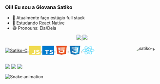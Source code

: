 ### Oii! Eu sou a Giovana Satiko

- 🔭 Atualmente faço estágio full stack
- 🌱 Estudando React Native
- 😄 Pronouns: Ela/Dela

<div align="center">
  <a href="https://github.com/giihsatiko">
  <img height="180em" src="https://github-readme-stats.vercel.app/api?username=giihsatiko&show_icons=true&theme=dracula&include_all_commits=true&count_private=true"/>
  <img height="180em" src="https://github-readme-stats.vercel.app/api/top-langs/?username=giihsatiko&layout=compact&langs_count=7&theme=dracula"/>
</div>

</div>
<div style="display: inline_block"><br>
  <img align="center" alt="Satiko-C" height="30" width="40" src="https://cdn.jsdelivr.net/gh/devicons/devicon/icons/c/c-original.svg">
  <img align="center" alt="Satiko-Js" height="30" width="40" src="https://raw.githubusercontent.com/devicons/devicon/master/icons/javascript/javascript-plain.svg">
  <img align="center" alt="Satiko-Ts" height="30" width="40" src="https://raw.githubusercontent.com/devicons/devicon/master/icons/typescript/typescript-plain.svg">
  <img align="center" alt="Satiko-HTML" height="30" width="40" src="https://raw.githubusercontent.com/devicons/devicon/master/icons/html5/html5-original.svg">
  <img align="center" alt="Satiko-CSS" height="30" width="40" src="https://raw.githubusercontent.com/devicons/devicon/master/icons/css3/css3-original.svg">
   <img align="center" alt="Satiko-React" height="30" width="40" src="https://raw.githubusercontent.com/devicons/devicon/master/icons/react/react-original.svg">
  <img align="right" alt="Satiko-pic" height="150" style="border-radius:50px;" src="https://i.imgflip.com/72gbks.gif">
</div>

  ##
 
<div> 
  <a href="https://www.instagram.com/satikosz/" target="_blank"><img src="https://img.shields.io/badge/-Instagram-%23E4405F?style=for-the-badge&logo=instagram&logoColor=white" target="_blank"></a>
  <a href="mailto:giovana_satiko@hotmail.com"><img src="https://img.shields.io/badge/Microsoft_Outlook-0078D4?style=for-the-badge&logo=microsoft-outlook&logoColor=white" target="_blank"></a>
  <a href="https://www.linkedin.com/in/giovana-yanagiya-911309222/" target="_blank"><img src="https://img.shields.io/badge/-LinkedIn-%230077B5?style=for-the-badge&logo=linkedin&logoColor=white" target="_blank"></a> 
 
  ![Snake animation](https://github.com/rafaballerini/giihsatiko/blob/output/github-contribution-grid-snake.svg)
 
</div>
